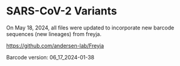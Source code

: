 # SARS-CoV-2 Variants

On May 18, 2024, all files were updated to incorporate new barcode sequences (new lineages) from freyja.

https://github.com/andersen-lab/Freyja

Barcode version:
06_17_2024-01-38